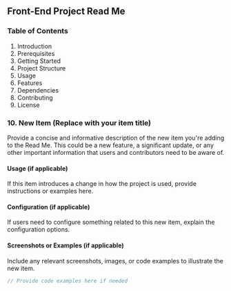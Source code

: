 ## Front-End Project Read Me

### Table of Contents
1. Introduction
2. Prerequisites
3. Getting Started
4. Project Structure
5. Usage
6. Features
7. Dependencies
8. Contributing
9. License

### 10. New Item (Replace with your item title)

Provide a concise and informative description of the new item you're adding to the Read Me. This could be a new feature, a significant update, or any other important information that users and contributors need to be aware of.

#### Usage (if applicable)

If this item introduces a change in how the project is used, provide instructions or examples here.

#### Configuration (if applicable)

If users need to configure something related to this new item, explain the configuration options.

#### Screenshots or Examples (if applicable)

Include any relevant screenshots, images, or code examples to illustrate the new item.

```javascript
// Provide code examples here if needed
